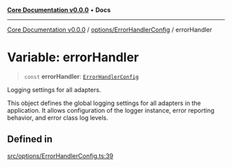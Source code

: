 [**Core Documentation v0.0.0**](../../../README.md) • **Docs**

***

[Core Documentation v0.0.0](../../../modules.md) / [options/ErrorHandlerConfig](../README.md) / errorHandler

# Variable: errorHandler

> `const` **errorHandler**: [`ErrorHandlerConfig`](../interfaces/ErrorHandlerConfig.md)

Logging settings for all adapters.

This object defines the global logging settings for all adapters in the application.
It allows configuration of the logger instance, error reporting behavior, and error class log levels.

## Defined in

[src/options/ErrorHandlerConfig.ts:39](https://github.com/stonemjs/core/blob/65be5a9387baf469de681455799e33a2688aa3c9/src/options/ErrorHandlerConfig.ts#L39)
